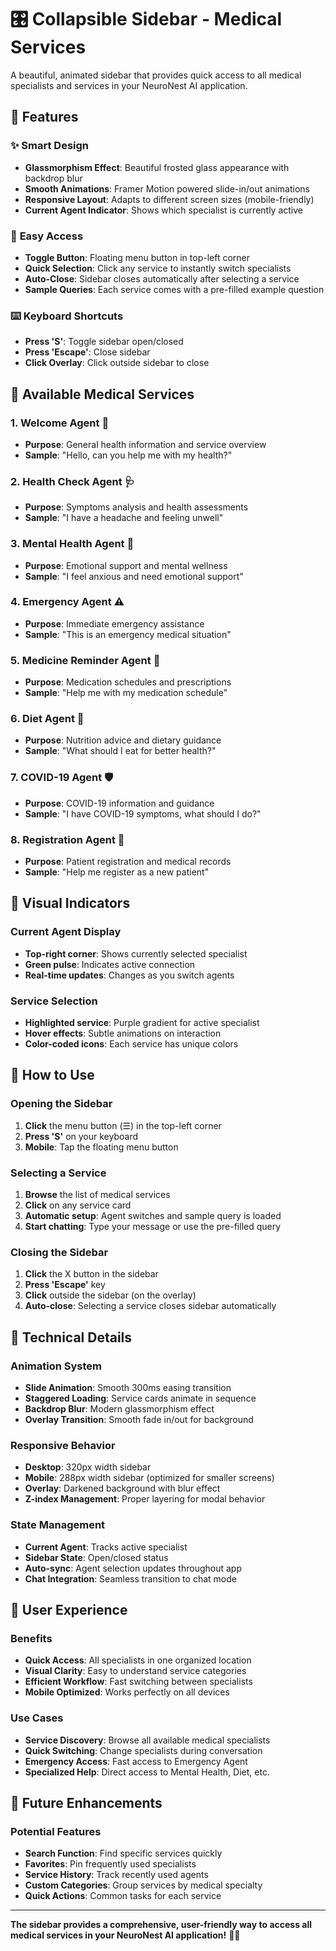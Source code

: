 # 🎛️ Collapsible Sidebar - Medical Services

A beautiful, animated sidebar that provides quick access to all medical specialists and services in your NeuroNest AI application.

## 🚀 Features

### ✨ **Smart Design**
- **Glassmorphism Effect**: Beautiful frosted glass appearance with backdrop blur
- **Smooth Animations**: Framer Motion powered slide-in/out animations
- **Responsive Layout**: Adapts to different screen sizes (mobile-friendly)
- **Current Agent Indicator**: Shows which specialist is currently active

### 🎯 **Easy Access**
- **Toggle Button**: Floating menu button in top-left corner
- **Quick Selection**: Click any service to instantly switch specialists
- **Auto-Close**: Sidebar closes automatically after selecting a service
- **Sample Queries**: Each service comes with a pre-filled example question

### ⌨️ **Keyboard Shortcuts**
- **Press 'S'**: Toggle sidebar open/closed
- **Press 'Escape'**: Close sidebar
- **Click Overlay**: Click outside sidebar to close

## 🏥 Available Medical Services

### 1. **Welcome Agent** 👤
- **Purpose**: General health information and service overview
- **Sample**: "Hello, can you help me with my health?"

### 2. **Health Check Agent** 🩺
- **Purpose**: Symptoms analysis and health assessments
- **Sample**: "I have a headache and feeling unwell"

### 3. **Mental Health Agent** 🧠
- **Purpose**: Emotional support and mental wellness
- **Sample**: "I feel anxious and need emotional support"

### 4. **Emergency Agent** ⚠️
- **Purpose**: Immediate emergency assistance
- **Sample**: "This is an emergency medical situation"

### 5. **Medicine Reminder Agent** 💊
- **Purpose**: Medication schedules and prescriptions
- **Sample**: "Help me with my medication schedule"

### 6. **Diet Agent** 🍎
- **Purpose**: Nutrition advice and dietary guidance
- **Sample**: "What should I eat for better health?"

### 7. **COVID-19 Agent** 🛡️
- **Purpose**: COVID-19 information and guidance
- **Sample**: "I have COVID-19 symptoms, what should I do?"

### 8. **Registration Agent** 👥
- **Purpose**: Patient registration and medical records
- **Sample**: "Help me register as a new patient"

## 🎨 **Visual Indicators**

### **Current Agent Display**
- **Top-right corner**: Shows currently selected specialist
- **Green pulse**: Indicates active connection
- **Real-time updates**: Changes as you switch agents

### **Service Selection**
- **Highlighted service**: Purple gradient for active specialist
- **Hover effects**: Subtle animations on interaction
- **Color-coded icons**: Each service has unique colors

## 📱 **How to Use**

### **Opening the Sidebar**
1. **Click** the menu button (☰) in the top-left corner
2. **Press 'S'** on your keyboard
3. **Mobile**: Tap the floating menu button

### **Selecting a Service**
1. **Browse** the list of medical services
2. **Click** on any service card
3. **Automatic setup**: Agent switches and sample query is loaded
4. **Start chatting**: Type your message or use the pre-filled query

### **Closing the Sidebar**
1. **Click** the X button in the sidebar
2. **Press 'Escape'** key
3. **Click** outside the sidebar (on the overlay)
4. **Auto-close**: Selecting a service closes sidebar automatically

## 🔧 **Technical Details**

### **Animation System**
- **Slide Animation**: Smooth 300ms easing transition
- **Staggered Loading**: Service cards animate in sequence
- **Backdrop Blur**: Modern glassmorphism effect
- **Overlay Transition**: Smooth fade in/out for background

### **Responsive Behavior**
- **Desktop**: 320px width sidebar
- **Mobile**: 288px width sidebar (optimized for smaller screens)
- **Overlay**: Darkened background with blur effect
- **Z-index Management**: Proper layering for modal behavior

### **State Management**
- **Current Agent**: Tracks active specialist
- **Sidebar State**: Open/closed status
- **Auto-sync**: Agent selection updates throughout app
- **Chat Integration**: Seamless transition to chat mode

## 🎯 **User Experience**

### **Benefits**
- **Quick Access**: All specialists in one organized location
- **Visual Clarity**: Easy to understand service categories
- **Efficient Workflow**: Fast switching between specialists
- **Mobile Optimized**: Works perfectly on all devices

### **Use Cases**
- **Service Discovery**: Browse all available medical specialists
- **Quick Switching**: Change specialists during conversation
- **Emergency Access**: Fast access to Emergency Agent
- **Specialized Help**: Direct access to Mental Health, Diet, etc.

## 🔮 **Future Enhancements**

### **Potential Features**
- **Search Function**: Find specific services quickly
- **Favorites**: Pin frequently used specialists
- **Service History**: Track recently used agents
- **Custom Categories**: Group services by medical specialty
- **Quick Actions**: Common tasks for each service

---

**The sidebar provides a comprehensive, user-friendly way to access all medical services in your NeuroNest AI application!** 🏥✨ 